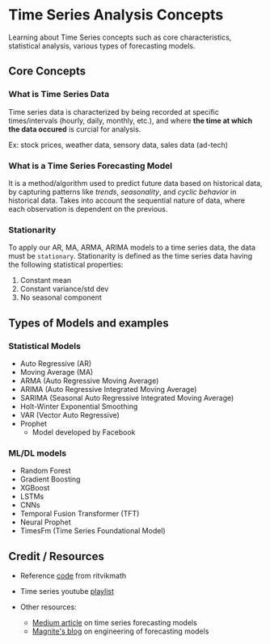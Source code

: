 # Time Series Analysis Concepts

Learning about Time Series concepts such as core characteristics, statistical analysis, various types of forecasting models.

## Core Concepts

### What is Time Series Data

Time series data is characterized by being recorded at specific times/intervals (hourly, daily, monthly, etc.), and where **the time at which the data occured** is curcial for analysis.

Ex: stock prices, weather data, sensory data, sales data (ad-tech)

### What is a Time Series Forecasting Model

It is a method/algorithm used to predict future data based on historical data, by capturing patterns like _trends_, _seasonality_, and _cyclic behavior_ in historical data. Takes into account the sequential nature of data, where each observation is dependent on the previous.

### Stationarity

To apply our AR, MA, ARMA, ARIMA models to a time series data, the data must be `stationary`. Stationarity is defined as the time series data having the following statistical properties:

1. Constant mean
2. Constant variance/std dev
3. No seasonal component

## Types of Models and examples

### Statistical Models

- Auto Regressive (AR)
- Moving Average (MA)
- ARMA (Auto Regressive Moving Average)
- ARIMA (Auto Regressive Integrated Moving Average)
- SARIMA (Seasonal Auto Regressive Integrated Moving Average)
- Holt-Winter Exponential Smoothing
- VAR (Vector Auto Regressive)
- Prophet
  - Model developed by Facebook

### ML/DL models

- Random Forest
- Gradient Boosting
- XGBoost 
- LSTMs
- CNNs
- Temporal Fusion Transformer (TFT)
- Neural Prophet
- TimesFm (Time Series Foundational Model)

## Credit / Resources

- Reference [code](https://github.com/ritvikmath/Time-Series-Analysis) from ritvikmath
- Time series youtube [playlist](https://www.youtube.com/playlist?list=PLvcbYUQ5t0UHOLnBzl46_Q6QKtFgfMGc3)

- Other resources:
  - [Medium article](https://medium.com/@wainaina.pierre/the-complete-guide-to-time-series-forecasting-models-ef9c8cd40037) on time series forecasting models
  - [Magnite's blog](https://www.magnite.com/blog/unlocking-the-benefits-of-forecasting-an-engineering-perspective/) on engineering of forecasting models
